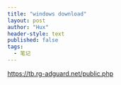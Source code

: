 ```yaml
---
title: "windows download"
layout: post
author: "Hux"
header-style: text
published: false
tags:
  - 笔记
---
```

https://tb.rg-adguard.net/public.php
